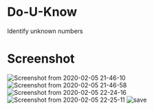 # Do-U-Know
Identify unknown numbers

# Screenshot
![Screenshot from 2020-02-05 21-46-10](https://user-images.githubusercontent.com/60552161/73913631-85eb8b00-48dd-11ea-956f-17182c5e696b.jpg) ![Screenshot from 2020-02-05 21-46-58](https://user-images.githubusercontent.com/60552161/73913667-a4518680-48dd-11ea-952d-4d7411f6f167.jpg)   ![Screenshot from 2020-02-05 22-24-16](https://user-images.githubusercontent.com/60552161/73913694-b3d0cf80-48dd-11ea-8322-fe922588c21f.jpg)   
![Screenshot from 2020-02-05 22-25-11](https://user-images.githubusercontent.com/60552161/73913871-1a55ed80-48de-11ea-883a-52df1bd56e53.jpg) ![save](https://user-images.githubusercontent.com/60552161/73913840-0611f080-48de-11ea-83d0-4a293aff91fb.jpg)
